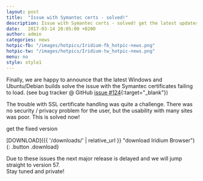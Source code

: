 ```yaml
---
layout: post
title:  "Issue with Symantec certs - solved!"
description: Issue with Symantec certs - solved! get the latest updates in the download section.
date:   2017-03-14 20:05:00 +0200
author:	admin
categories: news
hotpic-fb: "/images/hotpics/Iridium-fb_hotpic-news.png"
hotpic-tw: "/images/hotpics/Iridium-tw_hotpic-news.png"
menu: no
style: style1
---
```


Finally, we are happy to announce that the latest Windows and Ubuntu/Debian builds solve the issue with the Symantec certificates failing to load.
(see bug tracker @ GitHub [issue #124](https://github.com/iridium-browser/tracker/issues/124 "issue #124 @ GitHub"){:target="_blank"})      
<!--break-->
The trouble with SSL certificate handling was quite a challenge. There was no security / privacy problem for the user, but the usability with many sites was poor. 
This is solved now!     
     
get the fixed version
      
[DOWNLOAD]({{ '/downloads/' | relative_url }} "download Iridium Browser"){: .button .download}     
     
Due to these issues the next major release is delayed and we will jump straight to version 57.     
Stay tuned and private!
